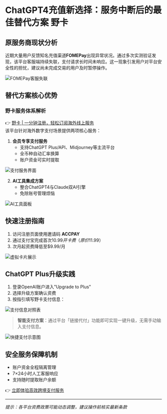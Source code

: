 # ChatGPT4充值新选择：服务中断后的最佳替代方案 野卡

## 原服务商现状分析

近期大量用户反馈知名充值渠道**FOMEPay**出现异常状况。通过多次实测验证发现，该平台客服端持续失联，支付请求长时间未响应。这一现象引发用户对平台安全性的担忧，建议尚未完成交易的用户及时暂停操作。

![FOMEPay客服失联](https://bbtdd.com/wp-content/uploads/img/12312025.webp)

## 替代方案核心优势

### 野卡服务体系解析
👉 [野卡 | 一分钟注册，轻松订阅海外线上服务](https://bbtdd.com/yeka)  
该平台针对海外数字支付场景提供两项核心服务：

1. **会员专享支付服务**
   - 支持ChatGPT Plus/API、Midjourney等主流平台
   - 全币种自动汇率换算
   - 账户资金可实时提取

![支付服务界面](https://bbtdd.com/wp-content/uploads/img/38093603053.webp)

2. **AI工具集成方案**
   - 整合ChatGPT4与Claude双AI引擎
   - 免除账号管理烦恼

![AI工具面板](https://bbtdd.com/wp-content/uploads/img/63885533411824.webp)

## 快速注册指南
1. 访问注册页面使用邀请码 **ACCPAY**
2. 通过支付宝完成首次$10.99开卡费（原价$11.99）
3. 次月起资费降低至$9.99/月

![虚拟卡片展示](https://bbtdd.com/wp-content/uploads/img/50014050154991.webp)

## ChatGPT Plus升级实践
1. 登录OpenAI账户进入"Upgrade to Plus"
2. 选择升级方案确认资费
3. 按指引填写野卡支付信息：

![支付信息对照表](https://bbtdd.com/wp-content/uploads/img/982061032527.webp)

> **智能支付方案**：通过平台「链接代付」功能即可实现一键升级，无需手动输入支付信息。

![快捷支付示意图](https://bbtdd.com/wp-content/uploads/img/9565753844855.webp)

## 安全服务保障机制
- 账户资金全程隔离管理
- 7×24小时人工客服响应
- 支持随时提取账户余额

👉 [立即体验高效跨境支付服务](https://bbtdd.com/yeka)

---

*提示：各平台资费政策可能动态调整，建议操作前核实最新条款*